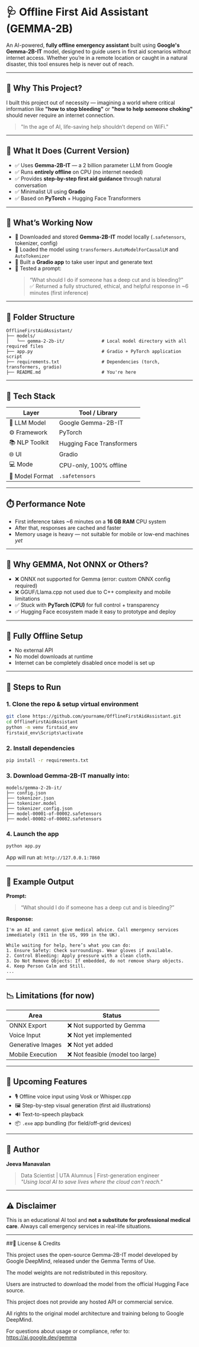 
# 🩺 Offline First Aid Assistant (GEMMA-2B)

An AI-powered, **fully offline emergency assistant** built using **Google's Gemma-2B-IT** model, designed to guide users in first aid scenarios without internet access. Whether you’re in a remote location or caught in a natural disaster, this tool ensures help is never out of reach.

---

## 🧠 Why This Project?

I built this project out of necessity — imagining a world where critical information like **"how to stop bleeding"** or **"how to help someone choking"** should never require an internet connection.  
> "In the age of AI, life-saving help shouldn’t depend on WiFi."

---

## 🚀 What It Does (Current Version)

- ✅ Uses **Gemma-2B-IT** — a 2 billion parameter LLM from Google
- ✅ Runs **entirely offline** on CPU (no internet needed)
- ✅ Provides **step-by-step first aid guidance** through natural conversation
- ✅ Minimalist UI using **Gradio**
- ✅ Based on **PyTorch** + Hugging Face Transformers

---

## 🧪 What’s Working Now

- 🔹 Downloaded and stored **Gemma-2B-IT** model locally (`.safetensors`, tokenizer, config)
- 🔹 Loaded the model using `transformers.AutoModelForCausalLM` and `AutoTokenizer`
- 🔹 Built a **Gradio app** to take user input and generate text
- 🔹 Tested a prompt:  
  > “What should I do if someone has a deep cut and is bleeding?”  
  ✅ Returned a fully structured, ethical, and helpful response in ~6 minutes (first inference)

---

## 📁 Folder Structure

```
OfflineFirstAidAssistant/
├── models/
│   └── gemma-2-2b-it/              # Local model directory with all required files
├── app.py                          # Gradio + PyTorch application script
├── requirements.txt                # Dependencies (torch, transformers, gradio)
├── README.md                       # You're here
```

---

## 🔧 Tech Stack

| Layer           | Tool / Library           |
|------------------|--------------------------|
| 🧠 LLM Model      | Google Gemma-2B-IT        |
| ⚙️ Framework      | PyTorch                   |
| 📚 NLP Toolkit    | Hugging Face Transformers |
| 🌐 UI             | Gradio                    |
| 💻 Mode           | CPU-only, 100% offline    |
| 🧱 Model Format   | `.safetensors`            |

---

## ⏱️ Performance Note

- First inference takes ~6 minutes on a **16 GB RAM** CPU system
- After that, responses are cached and faster
- Memory usage is heavy — not suitable for mobile or low-end machines *yet*

---

## 🧩 Why GEMMA, Not ONNX or Others?

- ❌ ONNX not supported for Gemma (error: custom ONNX config required)
- ❌ GGUF/Llama.cpp not used due to C++ complexity and mobile limitations
- ✅ Stuck with **PyTorch (CPU)** for full control + transparency
- ✅ Hugging Face ecosystem made it easy to prototype and deploy

---

## 🔐 Fully Offline Setup

- No external API
- No model downloads at runtime
- Internet can be completely disabled once model is set up

---

## 👣 Steps to Run

### 1. Clone the repo & setup virtual environment
```bash
git clone https://github.com/yourname/OfflineFirstAidAssistant.git
cd OfflineFirstAidAssistant
python -m venv firstaid_env
firstaid_env\Scripts\activate
```

### 2. Install dependencies
```bash
pip install -r requirements.txt
```

### 3. Download Gemma-2B-IT manually into:
```
models/gemma-2-2b-it/
├── config.json
├── tokenizer.json
├── tokenizer.model
├── tokenizer_config.json
├── model-00001-of-00002.safetensors
├── model-00002-of-00002.safetensors
```

### 4. Launch the app
```bash
python app.py
```

App will run at: `http://127.0.0.1:7860`

---

## 📌 Example Output

**Prompt:**  
> “What should I do if someone has a deep cut and is bleeding?”

**Response:**  
```
I'm an AI and cannot give medical advice. Call emergency services immediately (911 in the US, 999 in the UK).

While waiting for help, here’s what you can do:
1. Ensure Safety: Check surroundings. Wear gloves if available.
2. Control Bleeding: Apply pressure with a clean cloth.
3. Do Not Remove Objects: If embedded, do not remove sharp objects.
4. Keep Person Calm and Still.
...
```

---

## 📉 Limitations (for now)

| Area              | Status |
|-------------------|--------|
| ONNX Export       | ❌ Not supported by Gemma |
| Voice Input       | ❌ Not yet implemented |
| Generative Images | ❌ Not yet added |
| Mobile Execution  | ❌ Not feasible (model too large) |

---

## 🔮 Upcoming Features

- 🎙️ Offline voice input using Vosk or Whisper.cpp
- 🖼️ Step-by-step visual generation (first aid illustrations)
- 🔊 Text-to-speech playback
- 📦 `.exe` app bundling (for field/off-grid devices)

---

## 🧠 Author

**Jeeva Manavalan**  
> Data Scientist | UTA Alumnus | First-generation engineer  
> *"Using local AI to save lives where the cloud can't reach."*

---

## ⚠️ Disclaimer

This is an educational AI tool and **not a substitute for professional medical care**. Always call emergency services in real-life situations.

---
##📄 License & Credits

This project uses the open-source Gemma-2B-IT model developed by Google DeepMind, released under the Gemma Terms of Use.

The model weights are not redistributed in this repository.

Users are instructed to download the model from the official Hugging Face source.

This project does not provide any hosted API or commercial service.

All rights to the original model architecture and training belong to Google DeepMind.

For questions about usage or compliance, refer to:
https://ai.google.dev/gemma
